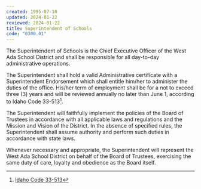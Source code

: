 ```yaml
---
created: 1995-07-10
updated: 2024-01-22
reviewed: 2024-01-22
title: Superintendent of Schools
code: "0300.01"
---
```


The Superintendent of Schools is the Chief Executive Officer of the West Ada School District and shall be responsible for all day-to-day administrative operations.

The Superintendent shall hold a valid Administrative certificate with a Superintendent Endorsement which shall entitle him/her to administer the duties of the office. His/her term of employment shall be for a not to exceed three (3) years and will be reviewed annually no later than June 1, according to Idaho Code 33-513[^ic-33-513].

The Superintendent will faithfully implement the policies of the Board of Trustees in accordance with all applicable laws and regulations and the Mission and Vision of the District. In the absence of specified rules, the Superintendent shall assume authority and perform such duties in accordance with state laws.

Whenever necessary and appropriate, the Superintendent will represent the West Ada School District on behalf of the Board of Trustees, exercising the same duty of care, loyalty and obedience as the Board itself.

[^ic-33-513]: [Idaho Code 33-513](https://legislature.idaho.gov/statutesrules/idstat/title33/t33ch5/sect33-513/)
